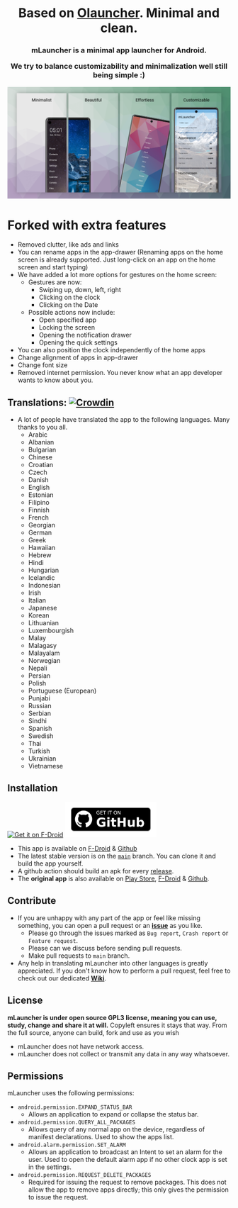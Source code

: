 <h1 align="center">Based on <a href="https://github.com/tanujnotes/Olauncher">Olauncher</a>. Minimal and clean.</h1>
<h3 align="center">mLauncher is a minimal app launcher for Android.

We try to balance customizability and minimalization well still being simple :)</h3>

<img src="art/Header.png" width="1000">

# Forked with extra features

- Removed clutter, like ads and links
- You can rename apps in the app-drawer (Renaming apps on the home screen is already supported. Just long-click on an app on the home screen and start typing)
- We have added a lot more options for gestures on the home screen:
    - Gestures are now:
        - Swiping up, down, left, right
        - Clicking on the clock
        - Clicking on the Date
    - Possible actions now include:
        - Open specified app
        - Locking the screen
        - Opening the notification drawer
        - Opening the quick settings
- You can also position the clock independently of the home apps
- Change alignment of apps in app-drawer
- Change font size
- Removed internet permission. You never know what an app developer wants to know about you.

## Translations: [![Crowdin](https://badges.crowdin.net/mlauncher/localized.svg)](https://crowdin.com/project/mlauncher)

- A lot of people have translated the app to the following languages. Many thanks to you all.
  - Arabic
  - Albanian
  - Bulgarian
  - Chinese
  - Croatian
  - Czech
  - Danish
  - English
  - Estonian
  - Filipino
  - Finnish
  - French
  - Georgian
  - German
  - Greek
  - Hawaiian
  - Hebrew
  - Hindi
  - Hungarian
  - Icelandic
  - Indonesian
  - Irish
  - Italian
  - Japanese
  - Korean
  - Lithuanian
  - Luxembourgish
  - Malay
  - Malagasy
  - Malayalam
  - Norwegian
  - Nepali
  - Persian
  - Polish
  - Portuguese (European)
  - Punjabi
  - Russian
  - Serbian
  - Sindhi
  - Spanish
  - Swedish
  - Thai
  - Turkish
  - Ukrainian
  - Vietnamese

## Installation

[<img src="https://fdroid.gitlab.io/artwork/badge/get-it-on.png" alt="Get it on F-Droid" height="80">](https://f-droid.org/packages/app.mlauncher/)
[<img src="art/get-it-on-github.png" alt="Get it on Github" height="80">](https://github.com/HeCodes2Much/mLauncher/releases)

- This app is available on [F-Droid](https://f-droid.org/packages/app.mlauncher/) & [Github](https://github.com/HeCodes2Much/mLauncher/releases/)
- The latest stable version is on the [`main`](https://github.com/HeCodes2Much/mLauncher/tree/main) branch. You can clone it and build the app yourself.
- A github action should build an apk for every [release](https://github.com/HeCodes2Much/mLauncher/releases).
- The **original app** is also available on [Play Store](https://play.google.com/store/apps/details?id=app.olauncher), [F-Droid](https://f-droid.org/fr/packages/app.olauncher/) & [Github](https://github.com/tanujnotes/Olauncher).

## Contribute

- If you are unhappy with any part of the app or feel like missing something, you can open a pull request or an [**issue**](https://github.com/HeCodes2Much/mLauncher/issues/new/choose) as you like.
  - Please go through the issues marked as `Bug report`, `Crash report` or `Feature request`.
  - Please can we discuss before sending pull requests.
  - Make pull requests to `main` branch.
- Any help in translating mLauncher into other languages is greatly appreciated. If you don't know how to perform a pull request, feel free to check out our dedicated [**Wiki**](https://github.com/HeCodes2Much/mLauncher/wiki).

## License

**mLauncher is under open source GPL3 license, meaning you can use, study, change and share it at will.**
Copyleft ensures it stays that way. From the full source, anyone can build, fork and use as you wish

- mLauncher does not have network access.
- mLauncher does not collect or transmit any data in any way whatsoever.

## Permissions

mLauncher uses the following permissions:

- `android.permission.EXPAND_STATUS_BAR`
  - Allows an application to expand or collapse the status bar.
- `android.permission.QUERY_ALL_PACKAGES`
  - Allows query of any normal app on the device, regardless of manifest declarations. Used to show the apps list.
- `android.alarm.permission.SET_ALARM`
  - Allows an application to broadcast an Intent to set an alarm for the user. Used to open the default alarm app if no other clock app is set in the settings.
- `android.permission.REQUEST_DELETE_PACKAGES`
  - Required for issuing the request to remove packages. This does not allow the app to remove apps directly; this only gives the permission to issue the request.
